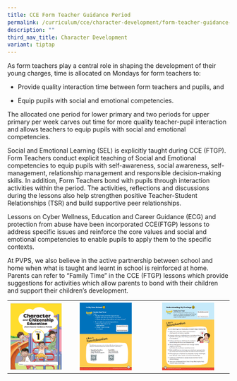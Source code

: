 ```yaml
---
title: CCE Form Teacher Guidance Period
permalink: /curriculum/cce/character-development/form-teacher-guidance-period-cce-ftgp/
description: ""
third_nav_title: Character Development
variant: tiptap
---
```

<p>As form teachers play a central role in shaping the development of their young charges, time is allocated on Mondays for form teachers to:</p><ul data-tight="true" class="tight"><li><p>Provide quality interaction time between form teachers and pupils, and</p></li><li><p>Equip pupils with social and emotional competencies.</p></li></ul><p>The allocated one period for lower primary and two periods for upper primary per week carves out time for more quality teacher-pupil interaction and allows teachers to equip pupils with social and emotional competencies.</p><p>Social and Emotional Learning (SEL) is explicitly taught during CCE (FTGP). Form Teachers conduct explicit teaching of Social and Emotional competencies to equip pupils with self-awareness, social awareness, self-management, relationship management and responsible decision-making skills. In addition, Form Teachers bond with pupils through interaction activities within the period. The activities, reflections and discussions during the lessons also help strengthen positive Teacher-Student Relationships (TSR) and build supportive peer relationships.</p><p>Lessons on Cyber Wellness, Education and Career Guidance (ECG) and protection from abuse have been incorporated CCE(FTGP) lessons to address specific issues and reinforce the core values and social and emotional competencies to enable pupils to apply them to the specific contexts.</p><p>At PVPS, we also believe in the active partnership between school and home when what is taught and learnt in school is reinforced at home. Parents can refer to “Family Time” in the CCE (FTGP) lessons which provide suggestions for activities which allow parents to bond with their children and support their children’s development.&nbsp;</p><table><tbody><tr><th rowspan="1" colspan="1"><div class="isomer-image-wrapper"><img style="width: 100%;" height="auto" width="100%" alt="" src="/images/Curriculum/CCE FTGP/Picture1.png"></div></th><th rowspan="1" colspan="1"><div class="isomer-image-wrapper"><img style="width: 68%;" height="auto" width="100%" alt="" src="/images/Curriculum/CCE FTGP/Picture2.png"></div></th><th rowspan="1" colspan="1"><div class="isomer-image-wrapper"><img style="width: 68%;" height="auto" width="100%" alt="" src="/images/Curriculum/CCE FTGP/Picture3.png"></div></th></tr></tbody></table><p></p>